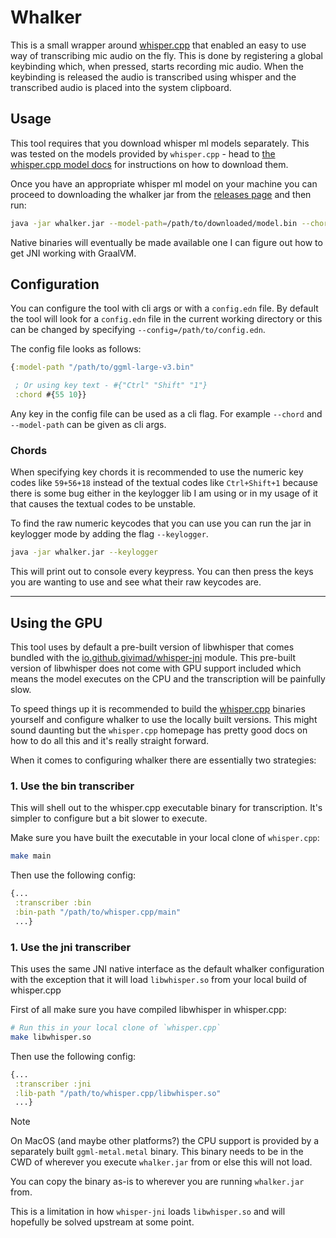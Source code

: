 # Whalker

This is a small wrapper around [whisper.cpp](https://github.com/ggerganov/whisper.cpp) that enabled an easy to use way of transcribing mic audio on the fly. This is done by registering a global keybinding which, when pressed, starts recording mic audio. When the keybinding is released the audio is transcribed using whisper and the transcribed audio is placed into the system clipboard.

## Usage

This tool requires that you download whisper ml models separately. This was tested on the models provided by `whisper.cpp` - head to [the whisper.cpp model docs](https://github.com/ggerganov/whisper.cpp/tree/master/models) for instructions on how to download them.

Once you have an appropriate whisper ml model on your machine you can proceed to downloading the whalker jar from the [releases page](https://github.com/julienvincent/whalker/releases) and then run:

```bash
java -jar whalker.jar --model-path=/path/to/downloaded/model.bin --chord Ctrl+Shift+1
```

Native binaries will eventually be made available one I can figure out how to get JNI working with GraalVM.

## Configuration

You can configure the tool with cli args or with a `config.edn` file. By default the tool will look for a `config.edn` file in the current working directory or this can be changed by specifying `--config=/path/to/config.edn`.

The config file looks as follows:

```clj
{:model-path "/path/to/ggml-large-v3.bin"

 ; Or using key text - #{"Ctrl" "Shift" "1"}
 :chord #{55 10}}
```

Any key in the config file can be used as a cli flag. For example `--chord` and `--model-path` can be given as cli args.

### Chords

When specifying key chords it is recommended to use the numeric key codes like `59+56+18` instead of the textual codes like `Ctrl+Shift+1` because there is some bug either in the keylogger lib I am using or in my usage of it that causes the textual codes to be unstable.

To find the raw numeric keycodes that you can use you can run the jar in keylogger mode by adding the flag `--keylogger`.

```bash
java -jar whalker.jar --keylogger
```

This will print out to console every keypress. You can then press the keys you are wanting to use and see what their raw keycodes are.

---

## Using the GPU

This tool uses by default a pre-built version of libwhisper that comes bundled with the [io.github.givimad/whisper-jni](https://github.com/GiviMAD/whisper-jni) module. This pre-built version of libwhisper does not come with GPU support included which means the model executes on the CPU and the transcription will be painfully slow.

To speed things up it is recommended to build the [whisper.cpp](https://github.com/ggerganov/whisper.cpp) binaries yourself and configure whalker to use the locally built versions. This might sound daunting but the `whisper.cpp` homepage has pretty good docs on how to do all this and it's really straight forward.

When it comes to configuring whalker there are essentially two strategies:

### 1. Use the bin transcriber

This will shell out to the whisper.cpp executable binary for transcription. It's simpler to configure but a bit slower to execute.

Make sure you have built the executable in your local clone of `whisper.cpp`:

```bash
make main
```

Then use the following config:

```clj
{...
 :transcriber :bin
 :bin-path "/path/to/whisper.cpp/main"
 ...}
```

### 1. Use the jni transcriber

This uses the same JNI native interface as the default whalker configuration with the exception that it will load `libwhisper.so` from your local build of whisper.cpp

First of all make sure you have compiled libwhisper in whisper.cpp:

```bash
# Run this in your local clone of `whisper.cpp`
make libwhisper.so
```

Then use the following config:

```clj
{...
 :transcriber :jni
 :lib-path "/path/to/whisper.cpp/libwhisper.so"
 ...}
```

> [!NOTE]
>
> On MacOS (and maybe other platforms?) the CPU support is provided by a separately built `ggml-metal.metal` binary. This binary needs to be in the CWD of wherever you execute `whalker.jar` from or else this will not load.
>
> You can copy the binary as-is to wherever you are running `whalker.jar` from.
>
> This is a limitation in how `whisper-jni` loads `libwhisper.so` and will hopefully be solved upstream at some point.
